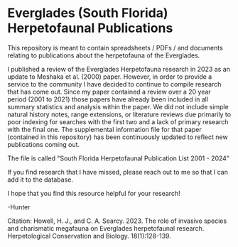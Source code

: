 # Everglades (South Florida) Herpetofaunal Publications
This repository is meant to contain spreadsheets / PDFs / and documents relating to publications about the herpetofauna of the Everglades. 

I published a review of the Everglades Herpetofauna research in 2023 as an update to Meshaka et al. (2000) paper. However, in order to provide a service to the community I have decided to continue to compile research that has come out. Since my paper contained a review over a 20 year period (2001 to 2021) those papers have already been included in all summary statistics and analysis within the paper. We did not include simple natural history notes, range extensions, or literature reviews due primarily to poor indexing for searches with the first two and a lack of primary research with the final one. The supplemental information file for that paper (contained in this repository) has been continuously updated to reflect new publications coming out. 

The file is called "South Florida Herpetofaunal Publication List 2001 - 2024"

If you find research that I have missed, please reach out to me so that I can add it to the database. 

I hope that you find this resource helpful for your research! 

-Hunter 

Citation: 
Howell, H. J., and C. A. Searcy. 2023. The role of invasive species and charismatic megafauna
on Everglades herpetofaunal research. Herpetological Conservation and Biology.
18(1):128-139.
